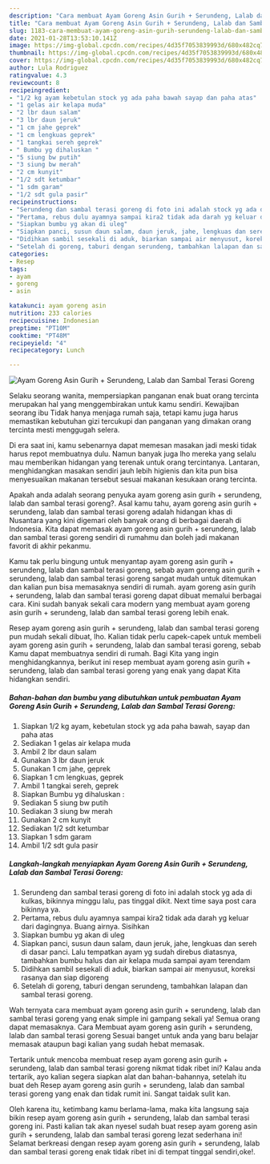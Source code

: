 ```yaml
---
description: "Cara membuat Ayam Goreng Asin Gurih + Serundeng, Lalab dan Sambal Terasi Goreng yang lezat dan Mudah Dibuat"
title: "Cara membuat Ayam Goreng Asin Gurih + Serundeng, Lalab dan Sambal Terasi Goreng yang lezat dan Mudah Dibuat"
slug: 1183-cara-membuat-ayam-goreng-asin-gurih-serundeng-lalab-dan-sambal-terasi-goreng-yang-lezat-dan-mudah-dibuat
date: 2021-01-28T13:53:10.141Z
image: https://img-global.cpcdn.com/recipes/4d35f7053839993d/680x482cq70/ayam-goreng-asin-gurih-serundeng-lalab-dan-sambal-terasi-goreng-foto-resep-utama.jpg
thumbnail: https://img-global.cpcdn.com/recipes/4d35f7053839993d/680x482cq70/ayam-goreng-asin-gurih-serundeng-lalab-dan-sambal-terasi-goreng-foto-resep-utama.jpg
cover: https://img-global.cpcdn.com/recipes/4d35f7053839993d/680x482cq70/ayam-goreng-asin-gurih-serundeng-lalab-dan-sambal-terasi-goreng-foto-resep-utama.jpg
author: Lula Rodriguez
ratingvalue: 4.3
reviewcount: 8
recipeingredient:
- "1/2 kg ayam kebetulan stock yg ada paha bawah sayap dan paha atas"
- "1 gelas air kelapa muda"
- "2 lbr daun salam"
- "3 lbr daun jeruk"
- "1 cm jahe geprek"
- "1 cm lengkuas geprek"
- "1 tangkai sereh geprek"
- " Bumbu yg dihaluskan "
- "5 siung bw putih"
- "3 siung bw merah"
- "2 cm kunyit"
- "1/2 sdt ketumbar"
- "1 sdm garam"
- "1/2 sdt gula pasir"
recipeinstructions:
- "Serundeng dan sambal terasi goreng di foto ini adalah stock yg ada di kulkas, bikinnya minggu lalu, pas tinggal dikit. Next time saya post cara bikinnya ya."
- "Pertama, rebus dulu ayamnya sampai kira2 tidak ada darah yg keluar dari dagingnya. Buang airnya. Sisihkan"
- "Siapkan bumbu yg akan di uleg"
- "Siapkan panci, susun daun salam, daun jeruk, jahe, lengkuas dan sereh di dasar panci. Lalu tempatkan ayam yg sudah direbus diatasnya, tambahkan bumbu halus dan air kelapa muda sampai ayam terendam"
- "Didihkan sambil sesekali di aduk, biarkan sampai air menyusut, koreksi rasanya dan siap digoreng"
- "Setelah di goreng, taburi dengan serundeng, tambahkan lalapan dan sambal terasi goreng."
categories:
- Resep
tags:
- ayam
- goreng
- asin

katakunci: ayam goreng asin 
nutrition: 233 calories
recipecuisine: Indonesian
preptime: "PT10M"
cooktime: "PT48M"
recipeyield: "4"
recipecategory: Lunch

---
```



![Ayam Goreng Asin Gurih + Serundeng, Lalab dan Sambal Terasi Goreng](https://img-global.cpcdn.com/recipes/4d35f7053839993d/680x482cq70/ayam-goreng-asin-gurih-serundeng-lalab-dan-sambal-terasi-goreng-foto-resep-utama.jpg)

Selaku seorang wanita, mempersiapkan panganan enak buat orang tercinta merupakan hal yang menggembirakan untuk kamu sendiri. Kewajiban seorang ibu Tidak hanya menjaga rumah saja, tetapi kamu juga harus memastikan kebutuhan gizi tercukupi dan panganan yang dimakan orang tercinta mesti menggugah selera.

Di era  saat ini, kamu sebenarnya dapat memesan masakan jadi meski tidak harus repot membuatnya dulu. Namun banyak juga lho mereka yang selalu mau memberikan hidangan yang terenak untuk orang tercintanya. Lantaran, menghidangkan masakan sendiri jauh lebih higienis dan kita pun bisa menyesuaikan makanan tersebut sesuai makanan kesukaan orang tercinta. 



Apakah anda adalah seorang penyuka ayam goreng asin gurih + serundeng, lalab dan sambal terasi goreng?. Asal kamu tahu, ayam goreng asin gurih + serundeng, lalab dan sambal terasi goreng adalah hidangan khas di Nusantara yang kini digemari oleh banyak orang di berbagai daerah di Indonesia. Kita dapat memasak ayam goreng asin gurih + serundeng, lalab dan sambal terasi goreng sendiri di rumahmu dan boleh jadi makanan favorit di akhir pekanmu.

Kamu tak perlu bingung untuk menyantap ayam goreng asin gurih + serundeng, lalab dan sambal terasi goreng, sebab ayam goreng asin gurih + serundeng, lalab dan sambal terasi goreng sangat mudah untuk ditemukan dan kalian pun bisa memasaknya sendiri di rumah. ayam goreng asin gurih + serundeng, lalab dan sambal terasi goreng dapat dibuat memalui berbagai cara. Kini sudah banyak sekali cara modern yang membuat ayam goreng asin gurih + serundeng, lalab dan sambal terasi goreng lebih enak.

Resep ayam goreng asin gurih + serundeng, lalab dan sambal terasi goreng pun mudah sekali dibuat, lho. Kalian tidak perlu capek-capek untuk membeli ayam goreng asin gurih + serundeng, lalab dan sambal terasi goreng, sebab Kamu dapat membuatnya sendiri di rumah. Bagi Kita yang ingin menghidangkannya, berikut ini resep membuat ayam goreng asin gurih + serundeng, lalab dan sambal terasi goreng yang enak yang dapat Kita hidangkan sendiri.

<!--inarticleads1-->

##### Bahan-bahan dan bumbu yang dibutuhkan untuk pembuatan Ayam Goreng Asin Gurih + Serundeng, Lalab dan Sambal Terasi Goreng:

1. Siapkan 1/2 kg ayam, kebetulan stock yg ada paha bawah, sayap dan paha atas
1. Sediakan 1 gelas air kelapa muda
1. Ambil 2 lbr daun salam
1. Gunakan 3 lbr daun jeruk
1. Gunakan 1 cm jahe, geprek
1. Siapkan 1 cm lengkuas, geprek
1. Ambil 1 tangkai sereh, geprek
1. Siapkan  Bumbu yg dihaluskan :
1. Sediakan 5 siung bw putih
1. Sediakan 3 siung bw merah
1. Gunakan 2 cm kunyit
1. Sediakan 1/2 sdt ketumbar
1. Siapkan 1 sdm garam
1. Ambil 1/2 sdt gula pasir




<!--inarticleads2-->

##### Langkah-langkah menyiapkan Ayam Goreng Asin Gurih + Serundeng, Lalab dan Sambal Terasi Goreng:

1. Serundeng dan sambal terasi goreng di foto ini adalah stock yg ada di kulkas, bikinnya minggu lalu, pas tinggal dikit. Next time saya post cara bikinnya ya.
1. Pertama, rebus dulu ayamnya sampai kira2 tidak ada darah yg keluar dari dagingnya. Buang airnya. Sisihkan
1. Siapkan bumbu yg akan di uleg
1. Siapkan panci, susun daun salam, daun jeruk, jahe, lengkuas dan sereh di dasar panci. Lalu tempatkan ayam yg sudah direbus diatasnya, tambahkan bumbu halus dan air kelapa muda sampai ayam terendam
1. Didihkan sambil sesekali di aduk, biarkan sampai air menyusut, koreksi rasanya dan siap digoreng
1. Setelah di goreng, taburi dengan serundeng, tambahkan lalapan dan sambal terasi goreng.




Wah ternyata cara membuat ayam goreng asin gurih + serundeng, lalab dan sambal terasi goreng yang enak simple ini gampang sekali ya! Semua orang dapat memasaknya. Cara Membuat ayam goreng asin gurih + serundeng, lalab dan sambal terasi goreng Sesuai banget untuk anda yang baru belajar memasak ataupun bagi kalian yang sudah hebat memasak.

Tertarik untuk mencoba membuat resep ayam goreng asin gurih + serundeng, lalab dan sambal terasi goreng nikmat tidak ribet ini? Kalau anda tertarik, ayo kalian segera siapkan alat dan bahan-bahannya, setelah itu buat deh Resep ayam goreng asin gurih + serundeng, lalab dan sambal terasi goreng yang enak dan tidak rumit ini. Sangat taidak sulit kan. 

Oleh karena itu, ketimbang kamu berlama-lama, maka kita langsung saja bikin resep ayam goreng asin gurih + serundeng, lalab dan sambal terasi goreng ini. Pasti kalian tak akan nyesel sudah buat resep ayam goreng asin gurih + serundeng, lalab dan sambal terasi goreng lezat sederhana ini! Selamat berkreasi dengan resep ayam goreng asin gurih + serundeng, lalab dan sambal terasi goreng enak tidak ribet ini di tempat tinggal sendiri,oke!.

